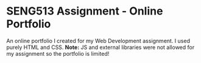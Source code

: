 # SENG513 Assignment - Online Portfolio
An online portfolio I created for my Web Development assignment. I used purely HTML and CSS. 
**Note:** JS and external libraries were not allowed for my assignment so the portfolio is limited!
